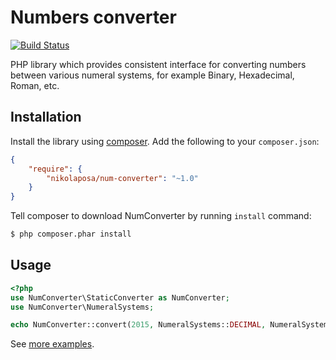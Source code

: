 # Numbers converter

[![Build Status](https://travis-ci.org/nikolaposa/num-converter.svg?branch=master)](https://travis-ci.org/nikolaposa/num-converter)

PHP library which provides consistent interface for converting numbers between various numeral systems,
for example Binary, Hexadecimal, Roman, etc.

## Installation

Install the library using [composer](http://getcomposer.org/). Add the following to your `composer.json`:

```json
{
    "require": {
        "nikolaposa/num-converter": "~1.0"
    }
}
```

Tell composer to download NumConverter by running `install` command:

```bash
$ php composer.phar install
```

## Usage

```php
<?php
use NumConverter\StaticConverter as NumConverter;
use NumConverter\NumeralSystems;

echo NumConverter::convert(2015, NumeralSystems::DECIMAL, NumeralSystems::ROMAN); //MMXV

```

See [more examples](https://github.com/nikolaposa/num-converter/tree/master/examples).
